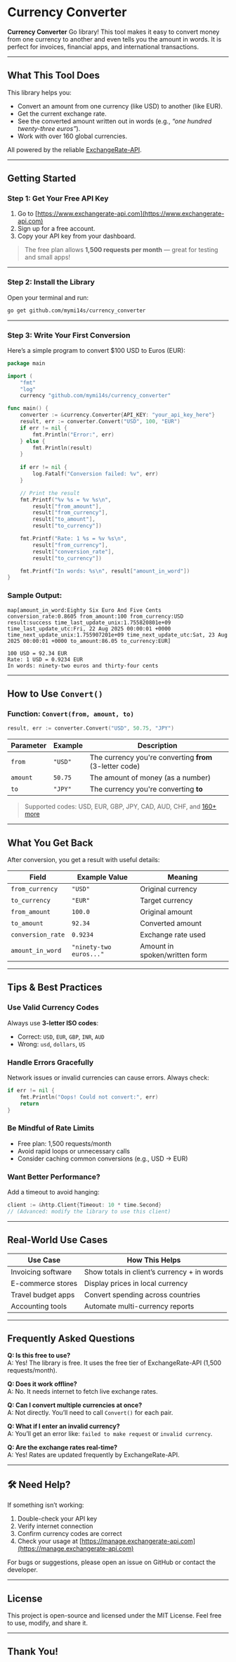 # Currency Converter

**Currency Converter** Go library! This tool makes it easy to convert money from one currency to another and even tells you the amount in words. It is perfect for invoices, financial apps, and international transactions.

---

## What This Tool Does

This library helps you:
- Convert an amount from one currency (like USD) to another (like EUR).
- Get the current exchange rate.
- See the converted amount written out in words (e.g., *“one hundred twenty-three euros”*).
- Work with over 160 global currencies.

All powered by the reliable [ExchangeRate-API](https://www.exchangerate-api.com/).

---

## Getting Started

### Step 1: Get Your Free API Key

1. Go to [https://www.exchangerate-api.com](https://www.exchangerate-api.com)
2. Sign up for a free account.
3. Copy your API key from your dashboard.

> The free plan allows **1,500 requests per month** — great for testing and small apps!

---

### Step 2: Install the Library

Open your terminal and run:

```bash
go get github.com/mymi14s/currency_converter
```

---

### Step 3: Write Your First Conversion

Here’s a simple program to convert $100 USD to Euros (EUR):

```go
package main

import (
    "fmt"
    "log"
    currency "github.com/mymi14s/currency_converter"

func main() {
    converter := &currency.Converter{API_KEY: "your_api_key_here"}
	result, err := converter.Convert("USD", 100, "EUR")
	if err != nil {
		fmt.Println("Error:", err)
	} else {
		fmt.Println(result)
	}
    
    if err != nil {
        log.Fatalf("Conversion failed: %v", err)
    }

    // Print the result
    fmt.Printf("%v %s = %v %s\n",
        result["from_amount"],
        result["from_currency"],
        result["to_amount"],
        result["to_currency"])

    fmt.Printf("Rate: 1 %s = %v %s\n", 
        result["from_currency"], 
        result["conversion_rate"], 
        result["to_currency"])

    fmt.Printf("In words: %s\n", result["amount_in_word"])
}
```

### Sample Output:
```
map[amount_in_word:Eighty Six Euro And Five Cents conversion_rate:0.8605 from_amount:100 from_currency:USD result:success time_last_update_unix:1.755820801e+09 time_last_update_utc:Fri, 22 Aug 2025 00:00:01 +0000 time_next_update_unix:1.755907201e+09 time_next_update_utc:Sat, 23 Aug 2025 00:00:01 +0000 to_amount:86.05 to_currency:EUR]

100 USD = 92.34 EUR
Rate: 1 USD = 0.9234 EUR
In words: ninety-two euros and thirty-four cents
```

---

## How to Use `Convert()`

### Function: `Convert(from, amount, to)`

```go
result, err := converter.Convert("USD", 50.75, "JPY")
```

| Parameter     | Example     | Description |
|---------------|-------------|-------------|
| `from`        | `"USD"`     | The currency you're converting **from** (3-letter code) |
| `amount`      | `50.75`     | The amount of money (as a number) |
| `to`          | `"JPY"`     | The currency you're converting **to** |

> Supported codes: USD, EUR, GBP, JPY, CAD, AUD, CHF, and [160+ more](https://www.exchangerate-api.com/docs/supported-currencies)

---

## What You Get Back

After conversion, you get a result with useful details:

| Field               | Example Value        | Meaning |
|---------------------|----------------------|--------|
| `from_currency`     | `"USD"`              | Original currency |
| `to_currency`       | `"EUR"`              | Target currency |
| `from_amount`       | `100.0`              | Original amount |
| `to_amount`         | `92.34`              | Converted amount |
| `conversion_rate`   | `0.9234`             | Exchange rate used |
| `amount_in_word`    | `"ninety-two euros..."` | Amount in spoken/written form |

---

## Tips & Best Practices

### Use Valid Currency Codes
Always use **3-letter ISO codes**:
- Correct: `USD`, `EUR`, `GBP`, `INR`, `AUD`
- Wrong: `usd`, `dollars`, `US`

### Handle Errors Gracefully
Network issues or invalid currencies can cause errors. Always check:

```go
if err != nil {
    fmt.Println("Oops! Could not convert:", err)
    return
}
```

### Be Mindful of Rate Limits
- Free plan: 1,500 requests/month
- Avoid rapid loops or unnecessary calls
- Consider caching common conversions (e.g., USD → EUR)

### Want Better Performance?
Add a timeout to avoid hanging:

```go
client := &http.Client{Timeout: 10 * time.Second}
// (Advanced: modify the library to use this client)
```

---

## Real-World Use Cases

| Use Case              | How This Helps |
|-----------------------|----------------|
| Invoicing software    | Show totals in client’s currency + in words |
| E-commerce stores     | Display prices in local currency |
| Travel budget apps    | Convert spending across countries |
| Accounting tools      | Automate multi-currency reports |

---

## Frequently Asked Questions

**Q: Is this free to use?**  
A: Yes! The library is free. It uses the free tier of ExchangeRate-API (1,500 requests/month).

**Q: Does it work offline?**  
A: No. It needs internet to fetch live exchange rates.

**Q: Can I convert multiple currencies at once?**  
A: Not directly. You’ll need to call `Convert()` for each pair.

**Q: What if I enter an invalid currency?**  
A: You’ll get an error like: `failed to make request` or `invalid currency`.

**Q: Are the exchange rates real-time?**  
A: Yes! Rates are updated frequently by ExchangeRate-API.

---

## 🛠 Need Help?

If something isn’t working:
1. Double-check your API key
2. Verify internet connection
3. Confirm currency codes are correct
4. Check your usage at [https://manage.exchangerate-api.com](https://manage.exchangerate-api.com)

For bugs or suggestions, please open an issue on GitHub or contact the developer.

---

## License

This project is open-source and licensed under the MIT License. Feel free to use, modify, and share it.

---

## Thank You!
